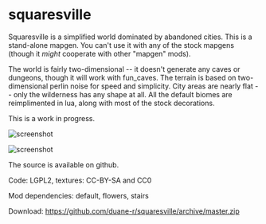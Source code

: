 # squaresville

Squaresville is a simplified world dominated by abandoned cities. This is a stand-alone mapgen. You can't use it with any of the stock mapgens (though it *might* cooperate with other "mapgen" mods).

The world is fairly two-dimensional -- it doesn't generate any caves or dungeons, though it will work with fun_caves. The terrain is based on two-dimensional perlin noise for speed and simplicity. City areas are nearly flat -- only the wilderness has any shape at all. All the default biomes are reimplimented in lua, along with most of the stock decorations.

This is a work in progress.

![screenshot](https://github.com/duane-r/squaresville/raw/master/textures/screenshot02.jpg)

![screenshot](https://github.com/duane-r/squaresville/raw/master/textures/screenshot01.jpg)

The source is available on github.

Code: LGPL2, textures: CC-BY-SA and CC0

Mod dependencies: default, flowers, stairs

Download: https://github.com/duane-r/squaresville/archive/master.zip

